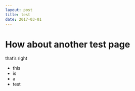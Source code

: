 ```yaml
---
layout: post
title: test
date: 2017-03-01
---
```


# How about another test page

that’s right

- this
- is
- a 
- test